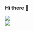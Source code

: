 ### Hi there 👋

<div>
  <img align="center" src="https://github-readme-stats.vercel.app/api/pin/?username=MeesPos&repo=github-readme-stats" />
</div>
<div>
  <img align="center" src="https://github-readme-stats.vercel.app/api/pin/?username=MeesPos&repo=convoychat" />
</div>
<!--
**MeesPos/MeesPos** is a ✨ _special_ ✨ repository because its `README.md` (this file) appears on your GitHub profile.

Here are some ideas to get you started:

- 🔭 I’m currently working on ...
- 🌱 I’m currently learning ...
- 👯 I’m looking to collaborate on ...
- 🤔 I’m looking for help with ...
- 💬 Ask me about ...
- 📫 How to reach me: ...
- 😄 Pronouns: ...
- ⚡ Fun fact: ...
-->
